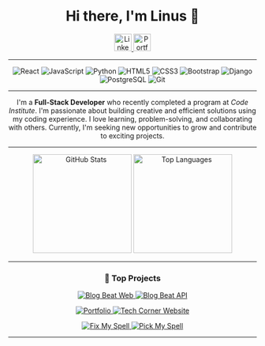 <h1 align="center"> Hi there, I'm Linus 👋</h1>

<div align="center">
  <a href="https://www.linkedin.com/in/linus-johansson-software-dev/" target="_blank">
    <img src="https://img.shields.io/badge/LinkedIn-2A2A2A?style=for-the-badge&logo=linkedin&logoColor=white" alt="LinkedIn" height="35px" />
  </a>
  <a href="https://linus-johansson-cv-d308be9b73e1.herokuapp.com/" target="_blank">
    <img src="https://img.shields.io/badge/Portfolio-2A2A2A?style=for-the-badge&logo=todoist&logoColor=white" alt="Portfolio" height="35px" />
  </a>
</div>

---

<div align="center">
  <img src="https://img.shields.io/badge/React-61DAFB?style=for-the-badge&logo=react&logoColor=black" alt="React" />
  <img src="https://img.shields.io/badge/JavaScript-F7DF1E?style=for-the-badge&logo=javascript&logoColor=black" alt="JavaScript" />
  <img src="https://img.shields.io/badge/Python-3776AB?style=for-the-badge&logo=python&logoColor=yellow" alt="Python" />
  <img src="https://img.shields.io/badge/HTML5-E34F26?style=for-the-badge&logo=html5&logoColor=white" alt="HTML5" />
  <img src="https://img.shields.io/badge/CSS3-1572B6?style=for-the-badge&logo=css3&logoColor=white" alt="CSS3" />
  <img src="https://img.shields.io/badge/Bootstrap-7952B3?style=for-the-badge&logo=bootstrap&logoColor=white" alt="Bootstrap" />
  <img src="https://img.shields.io/badge/Django-092E20?style=for-the-badge&logo=django&logoColor=white" alt="Django" />
  <img src="https://img.shields.io/badge/PostgreSQL-4169E1?style=for-the-badge&logo=postgresql&logoColor=white" alt="PostgreSQL" />
  <img src="https://img.shields.io/badge/Git-F05032?style=for-the-badge&logo=git&logoColor=white" alt="Git" />
</div>

---

<div align="center">
    I'm a <strong>Full-Stack Developer</strong> who recently completed a program at <em>Code Institute</em>. I'm passionate about building creative and efficient solutions using my coding experience. I love learning, problem-solving, and collaborating with others. Currently, I'm seeking new opportunities to grow and contribute to exciting projects.
</div>

---

<div align="center">
  <img src="https://github-readme-stats.vercel.app/api?username=j0hanz&show_icons=true&theme=transparent&count_private=true&rank_icon=github&hide_border=true&title_color=ffffff&icon_color=ffffff&text_color=ffffff&line_height=25" alt="GitHub Stats" height="200px" />
  <img src="https://github-readme-stats.vercel.app/api/top-langs/?username=j0hanz&layout=donut&theme=transparent&count_private=true&hide_border=true&title_color=ffffff&text_color=ffffff" alt="Top Languages" height="200px" />
</div>

---

<h3 align="center">🚀 Top Projects</h3>

<p align="center">
  <a href="https://github.com/j0hanz/blog-beat-web">
    <img src="https://github-readme-stats.vercel.app/api/pin/?username=j0hanz&repo=blog-beat-web&bg_color=DEG,1a1a1a,252525,1a1a1a&description_lines_count=2&show_description=false&hide_border=true&border_radius=6.5&title_color=ffffff&text_color=ffffff" alt="Blog Beat Web">
  </a>
  <a href="https://github.com/j0hanz/blog_beat_api">
    <img src="https://github-readme-stats.vercel.app/api/pin/?username=j0hanz&repo=blog_beat_api&bg_color=DEG,1a1a1a,252525,1a1a1a&description_lines_count=2&show_description=false&hide_border=true&border_radius=6.5&title_color=ffffff&text_color=ffffff" alt="Blog Beat API">
  </a>
</p>

<p align="center">
  <a href="https://github.com/j0hanz/j0hanz-portfolio">
    <img src="https://github-readme-stats.vercel.app/api/pin/?username=j0hanz&repo=j0hanz-portfolio&bg_color=DEG,1a1a1a,252525,1a1a1a&description_lines_count=2&show_description=false&hide_border=true&border_radius=6.5&title_color=ffffff&text_color=ffffff" alt="Portfolio">
  </a>
  <a href="https://github.com/j0hanz/tech-corner-website">
    <img src="https://github-readme-stats.vercel.app/api/pin/?username=j0hanz&repo=tech-corner-website&bg_color=DEG,1a1a1a,252525,1a1a1a&description_lines_count=2&show_description=false&hide_border=true&border_radius=6.5&title_color=ffffff&text_color=ffffff" alt="Tech Corner Website">
  </a>
</p>

<p align="center">
  <a href="https://github.com/j0hanz/FIX-my-SPELL">
    <img src="https://github-readme-stats.vercel.app/api/pin/?username=j0hanz&repo=FIX-my-SPELL&bg_color=DEG,1a1a1a,252525,1a1a1a&description_lines_count=2&show_description=false&hide_border=true&border_radius=6.5&title_color=ffffff&text_color=ffffff" alt="Fix My Spell">
  </a>
  <a href="https://github.com/j0hanz/PICK-my-SPELL">
    <img src="https://github-readme-stats.vercel.app/api/pin/?username=j0hanz&repo=PICK-my-SPELL&bg_color=DEG,1a1a1a,252525,1a1a1a&description_lines_count=2&show_description=false&hide_border=true&border_radius=6.5&title_color=ffffff&text_color=ffffff" alt="Pick My Spell">
  </a>
</p>

---
